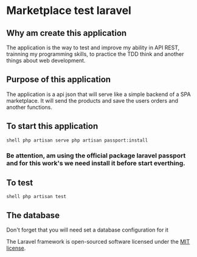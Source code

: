 # Marketplace test laravel


## Why am create this application

The application is the way to test and improve my ability in API REST, trainning my programming skills, to practice the TDD think and another things about web development.

## Purpose of this application

The application is a api json that will serve like a simple backend of a SPA marketplace. It will send the products and save the users orders and another functions.

## To start this application

``shell
php artisan serve
php artisan passport:install
``
### Be attention, am using the official package laravel passport and for this work's we need install it before start everthing.

## To test

``shell
php artisan test
`` 

## The database

Don't forget that you will need set a database configuration for it





The Laravel framework is open-sourced software licensed under the [MIT license](https://opensource.org/licenses/MIT).
